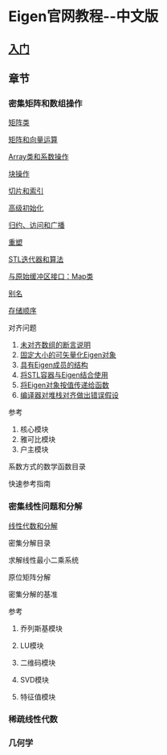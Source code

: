 # Eigen官网教程--中文版

## [入门](file/入门.md)

## 章节

### 密集矩阵和数组操作

[矩阵类](file/矩阵类.md)

[矩阵和向量运算](file/矩阵和向量运算.md)

[Array类和系数操作](file/Array类和系数操作.md)

[块操作](file/块操作.md)

[切片和索引](file/切片和索引.md)

[高级初始化](file/高级初始化.md)

[归约、访问和广播](file/归约、访问和广播.md)

[重塑](file/重塑.md)

[STL迭代器和算法](file/STL迭代器和算法.md)

[与原始缓冲区接口：Map类](file/与原始缓冲区接口：Map类.md)

[别名](file/别名.md)

[存储顺序](file/存储顺序.md)

对齐问题

1. [未对齐数组的断言说明](file/未对齐数组的断言说明.md)
2. [固定大小的可矢量化Eigen对象](file/固定大小的可矢量化Eigen对象.md)
3. [具有Eigen成员的结构](file/具有Eigen成员的结构.md)
4. [将STL容器与Eigen结合使用](file/将STL容器与Eigen结合使用.md)
5. [将Eigen对象按值传递给函数](file/将Eigen对象按值传递给函数.md)
6. [编译器对堆栈对齐做出错误假设](file/编译器对堆栈对齐做出错误假设.md)

参考

1. 核心模块
2. 雅可比模块
3. 户主模块

系数方式的数学函数目录

快速参考指南

### 密集线性问题和分解

[线性代数和分解](file/线性代数和分解.md)

密集分解目录

求解线性最小二乘系统

原位矩阵分解

密集分解的基准

参考

1. 乔列斯基模块

2. LU模块

3. 二维码模块

4. SVD模块

5. 特征值模块

### 稀疏线性代数

### 几何学